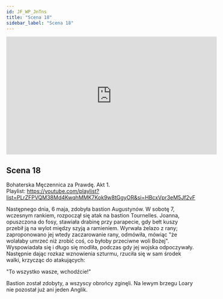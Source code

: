 ```yaml
---
id: JF_WP_JnTns
title: "Scena 18"
sidebar_label: "Scena 18"
---
```


<div class="video-float-container">
  <iframe
    width="560"
    height="315"
    src="https://www.youtube.com/embed/JF_WP_JnTns"
    title="YouTube video player"
    frameborder="0"
    allow="accelerometer; autoplay; clipboard-write; encrypted-media; gyroscope; picture-in-picture; web-share"
    referrerpolicy="strict-origin-when-cross-origin"
    allowfullscreen
  ></iframe>
</div>

## Scena 18

Bohaterska Męczennica za Prawdę. Akt 1.  
Playlist: https://youtube.com/playlist?list=PLrZFPVQM38Md4KwqhMMK7Kok9w8tGgyOR&si=HBcxVpr3eM5Jf2vF

Następnego dnia, 6 maja, zdobyła bastion Augustynów. W sobotę 7, wczesnym rankiem, rozpoczął się atak na bastion Tournelles. Joanna, opuszczona do fosy, stawiała drabinę przy parapecie, gdy bełt kuszy przebił ją na wylot między szyją a ramieniem. Wyrwała żelazo z rany; zaproponowano jej wtedy zaczarowanie rany, odmówiła, mówiąc "że wolałaby umrzeć niż zrobić coś, co byłoby przeciwne woli Bożej". Wyspowiadała się i długo się modliła, podczas gdy jej wojska odpoczywały. Następnie dając rozkaz wznowienia szturmu, rzuciła się w sam środek walki, krzycząc do atakujących:

"To wszystko wasze, wchodźcie!"

Bastion został zdobyty, a wszyscy obrońcy zginęli. Na lewym brzegu Loary nie pozostał już ani jeden Anglik.
